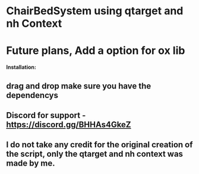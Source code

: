 # ChairBedSystem using qtarget and nh Context

# Future plans, Add a option for ox lib

**Installation:**
## drag and drop make sure you have the dependencys 

## Discord for support - https://discord.gg/BHHAs4GkeZ

## I do not take any credit for the original creation of the script, only the qtarget and nh context was made by me.